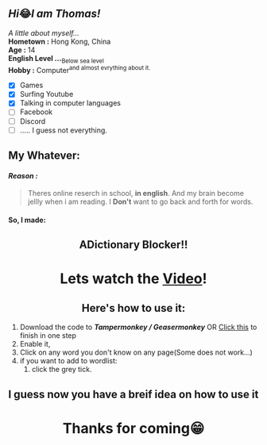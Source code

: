 ## *Hi*😂*I am Thomas!*

*A little about myself...*  
**Hometown :** Hong Kong, China      
**Age :** 14  
**English Level ...**<sub>Below sea level</sub>  
**Hobby :** Computer<sup>and almost evrything about it.</sup>  
- [X] Games
- [X] Surfing Youtube
- [X] Talking in computer languages
- [ ] Facebook
- [ ] Discord
- [ ] ..... I guess not everything.

## My Whatever:
#### ***Reason :***
> Theres online reserch in school, **in english**.
> And my brain become jellly when i am reading.
> I **Don't** want to go back and forth for words.
#### So, I made:
<h2><center><b>ADictionary Blocker!!</b></center></h2>

# <center>Lets watch the [Video](https://example.com/my-link "It sucks,I know")!</center>

## <center>Here's how to use it:</center>

1. Download the code to ***Tampermonkey / Geasermonkey***
OR [Click this](https://) to finish in one step
1. Enable it,
1. Click on any word you don't know on any page(Some does not work...)
1. if you want to add to wordlist:
    1. click the grey tick.

## I guess now you have a breif idea on how to use it



# <center>Thanks for coming😁</center>
